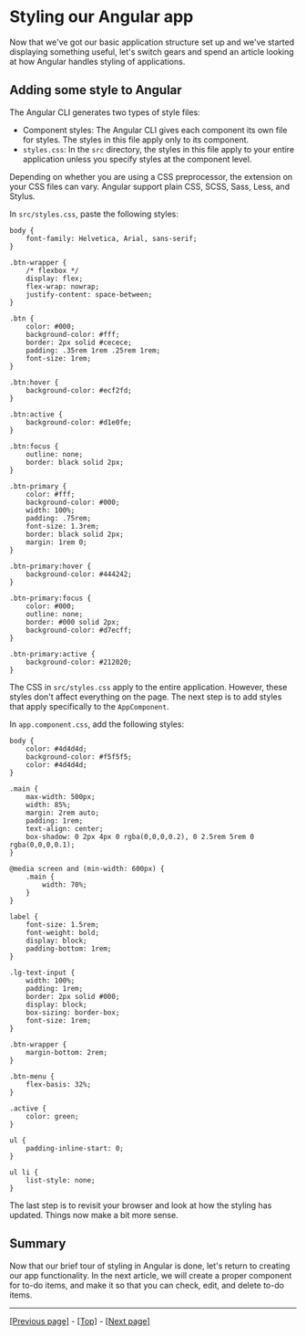 # Styling our Angular app

Now that we've got our basic application structure set up and we've started displaying something useful, let's switch gears and spend an article looking at how Angular handles styling of applications.

## Adding some style to Angular

The Angular CLI generates two types of style files:

* Component styles: The Angular CLI gives each component its own file for styles. The styles in this file apply only to its component.
* `styles.css`: In the `src` directory, the styles in this file apply to your entire application unless you specify styles at the component level.

Depending on whether you are using a CSS preprocessor, the extension on your CSS files can vary. Angular support plain CSS, SCSS, Sass, Less, and Stylus.

In `src/styles.css`, paste the following styles:
```
body {
    font-family: Helvetica, Arial, sans-serif;
}

.btn-wrapper {
    /* flexbox */
    display: flex;
    flex-wrap: nowrap;
    justify-content: space-between;
}

.btn {
    color: #000;
    background-color: #fff;
    border: 2px solid #cecece;
    padding: .35rem 1rem .25rem 1rem;
    font-size: 1rem;
}

.btn:hover {
    background-color: #ecf2fd;
}

.btn:active {
    background-color: #d1e0fe;
}

.btn:focus {
    outline: none;
    border: black solid 2px;
}

.btn-primary {
    color: #fff;
    background-color: #000;
    width: 100%;
    padding: .75rem;
    font-size: 1.3rem;
    border: black solid 2px;
    margin: 1rem 0;
}

.btn-primary:hover {
    background-color: #444242;
}

.btn-primary:focus {
    color: #000;
    outline: none;
    border: #000 solid 2px;
    background-color: #d7ecff;
}

.btn-primary:active {
    background-color: #212020;
}
```
The CSS in `src/styles.css` apply to the entire application. However, these styles don't affect everything on the page. The next step is to add styles that apply specifically to the `AppComponent`.

In `app.component.css`, add the following styles:
```
body {
    color: #4d4d4d;
    background-color: #f5f5f5;
    color: #4d4d4d;
}

.main {
    max-width: 500px;
    width: 85%;
    margin: 2rem auto;
    padding: 1rem;
    text-align: center;
    box-shadow: 0 2px 4px 0 rgba(0,0,0,0.2), 0 2.5rem 5rem 0 rgba(0,0,0,0.1);
}

@media screen and (min-width: 600px) {
    .main {
        width: 70%;
    }
}

label {
    font-size: 1.5rem;
    font-weight: bold;
    display: block;
    padding-bottom: 1rem;
}

.lg-text-input {
    width: 100%;
    padding: 1rem;
    border: 2px solid #000;
    display: block;
    box-sizing: border-box;
    font-size: 1rem;
}

.btn-wrapper {
    margin-bottom: 2rem;
}

.btn-menu {
    flex-basis: 32%;
}

.active {
    color: green;
}

ul {
    padding-inline-start: 0;
}

ul li {
    list-style: none;
}
```
The last step is to revisit your browser and look at how the styling has updated. Things now make a bit more sense.

## Summary

Now that our brief tour of styling in Angular is done, let's return to creating our app functionality. In the next article, we will create a proper component for to-do items, and make it so that you can check, edit, and delete to-do items.

<hr>

[[Previous page]](https://github.com/AndrewSRea/My_Learning_Port/tree/main/JavaScript/Tools_and_Testing/Client-side_Frameworks/Angular/Beginning_Todo_List_App#beginning-our-angular-todo-list-app) - [[Top]](https://github.com/AndrewSRea/My_Learning_Port/tree/main/JavaScript/Tools_and_Testing/Client-side_Frameworks/Angular/Styling_Angular_App#styling-our-angular-app) - [[Next page]](https://github.com/AndrewSRea/My_Learning_Port/tree/main/JavaScript/Tools_and_Testing/Client-side_Frameworks/Angular/Creating_Item_Component#creating-an-item-component)